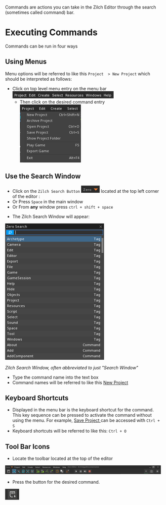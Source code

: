 Commands are actions you can take in the Zilch Editor through the search (sometimes called command) bar.

 # Executing Commands

Commands can be run in four ways

 ## Using Menus
Menu options will be referred to like this `Project  > New Project` which should be interpreted as follows:

- Click on top level menu entry on the menu bar
  ![menubar](https://raw.githubusercontent.com/ZilchEngine/ZilchFiles/master/doc_files/973.png)
  - Then click on the desired command entry
    ![image](https://raw.githubusercontent.com/ZilchEngine/ZilchFiles/master/doc_files/47139.png)


 ## Use the Search Window

 - Click on the `Zilch Search Button` ![image](https://raw.githubusercontent.com/ZilchEngine/ZilchFiles/master/doc_files/47137.png) located at the top left corner of the editor :
 - Or Press `Space` in the main window
 - Or From **any** window press `ctrl + shift + space`

* The Zilch Search Window will appear:


![image](https://raw.githubusercontent.com/ZilchEngine/ZilchFiles/master/doc_files/47141.png)


*Zilch Search Window, often abbreviated to just "Search Window"*

* Type the command name into the text box
* Command names will be referred to like this [ New Project ](../../../../code_reference/command_reference.md#newproject)

 ## Keyboard Shortcuts


* Displayed in the menu bar is the keyboard shortcut for the command. This key sequence 
 can be pressed to activate the command without using the menu. For example, [ Save Project ](../../../../code_reference/command_reference.md#saveproject) can be accessed with `Ctrl + S`
* Keyboard shortcuts will be referred to like this: `Ctrl + O`

 ## Tool Bar Icons


* Locate the toolbar located at the top of the editor


![image](https://raw.githubusercontent.com/ZilchEngine/ZilchFiles/master/doc_files/47145.png)

* Press the button for the desired command. 


![saveicon](https://raw.githubusercontent.com/ZilchEngine/ZilchFiles/master/doc_files/975.png)

 

 